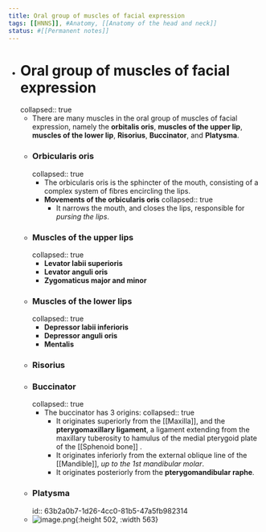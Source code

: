```yaml
---
title: Oral group of muscles of facial expression
tags: [[HNNS]], #Anatomy, [[Anatomy of the head and neck]]
status: #[[Permanent notes]] 
---
```


- # Oral group of muscles of facial expression
  collapsed:: true
	- There are many muscles in the oral group of muscles of facial expression, namely the **orbitalis oris**, **muscles of the upper lip**, **muscles of the lower lip**, **Risorius**, **Buccinator**, and **Platysma**.
	- ### Orbicularis oris
	  collapsed:: true
		- The orbicularis oris is the sphincter of the mouth, consisting of a complex system of fibres encircling the lips.
		- **Movements of the orbicularis oris**
		  collapsed:: true
			- It narrows the mouth, and closes the lips, responsible for *pursing the lips*.
	- ### Muscles of the upper lips
	  collapsed:: true
		- **Levator labii superioris**
		- **Levator anguli oris**
		- **Zygomaticus major and minor**
	- ### Muscles of the lower lips
	  collapsed:: true
		- **Depressor labii inferioris**
		- **Depressor anguli oris**
		- **Mentalis**
	- ### Risorius
	- ### Buccinator
	  collapsed:: true
		- The buccinator has 3 origins:
		  collapsed:: true
			- It originates superiorly from the [[Maxilla]], and the **pterygomaxillary ligament**, a ligament extending from the maxillary tuberosity to hamulus of the medial pterygoid plate of the [[Sphenoid bone]] .
			- It originates inferiorly from the external oblique line of the [[Mandible]], *up to the 1st mandibular molar*.
			- It originates posteriorly from the **pterygomandibular raphe**.
	- ### Platysma
	  id:: 63b2a0b7-1d26-4cc0-81b5-47a5fb982314
	- ![image.png](../assets/image_1672741505539_0.png){:height 502, :width 563}